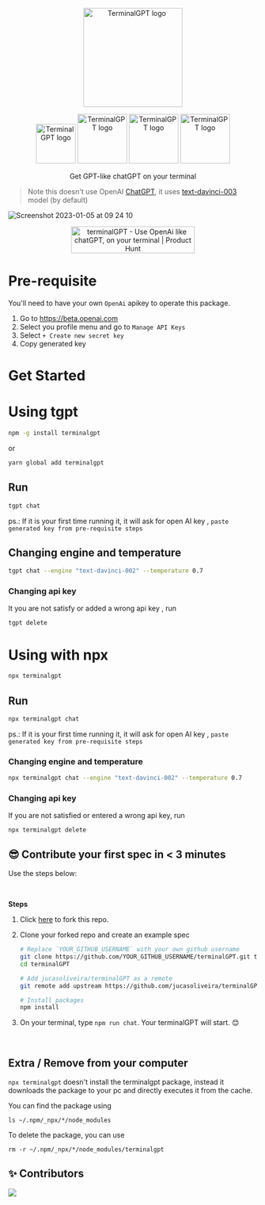<p align="center">
  <img width="200" alt="TerminalGPT logo" src="https://user-images.githubusercontent.com/11979969/211214696-7519a871-4981-44a8-8c2d-a1d187839126.png"/>
</p>

<p align="center">
   <img width="80" alt="TerminalGPT logo" src="https://img.shields.io/github/actions/workflow/status/jucasoliveira/terminalGPT/pr.yml"/>
   <img width="100" alt="TerminalGPT logo" src="https://img.shields.io/npm/dt/terminalgpt"/>
   <img width="100" alt="TerminalGPT logo" src="https://img.shields.io/github/contributors/jucasoliveira/terminalGPT"/>
   <img width="100" alt="TerminalGPT logo" src="https://img.shields.io/github/package-json/v/jucasoliveira/terminalGPT"/>

</p>

<p align="center">
Get GPT-like chatGPT on your terminal
</p>

> Note this doesn't use OpenAI [ChatGPT](https://openai.com/blog/chatgpt/), it uses [text-davinci-003](https://platform.openai.com/docs/models/davinci) model (by default)

![Screenshot 2023-01-05 at 09 24 10](https://user-images.githubusercontent.com/11979969/210746185-69722c94-b073-4863-82bc-b662236c8305.png)

<p align="center">
<a href="https://www.producthunt.com/posts/terminalgpt?utm_source=badge-featured&utm_medium=badge&utm_souce=badge-terminalgpt" target="_blank"><img src="https://api.producthunt.com/widgets/embed-image/v1/featured.svg?post_id=373888&theme=light" alt="terminalGPT - Use&#0032;OpenAi&#0032;like&#0032;chatGPT&#0044;&#0032;on&#0032;your&#0032;terminal | Product Hunt" style="width: 250px; height: 54px;" width="250" height="54" /></a>

</p>

# Pre-requisite

You'll need to have your own `OpenAi` apikey to operate this package.

1. Go to <https://beta.openai.com>
2. Select you profile menu and go to `Manage API Keys`
3. Select `+ Create new secret key`
4. Copy generated key

# Get Started

# Using tgpt

```bash
npm -g install terminalgpt
```

or

```bash
yarn global add terminalgpt
```

## Run

```bash
tgpt chat
```

ps.: If it is your first time running it, it will ask for open AI key , `paste generated key from pre-requisite steps`

## Changing engine and temperature

```bash
tgpt chat --engine "text-davinci-002" --temperature 0.7
```

### Changing api key

It you are not satisfy or added a wrong api key , run

```bash
tgpt delete
```

# Using with npx

```bash
npx terminalgpt
```

## Run

```bash
npx terminalgpt chat
```

ps.: If it is your first time running it, it will ask for open AI key , `paste generated key from pre-requisite steps`

### Changing engine and temperature

```bash
npx terminalgpt chat --engine "text-davinci-002" --temperature 0.7
```

### Changing api key

If you are not satisfied or entered a wrong api key, run

```
npx terminalgpt delete
```

## 😎 Contribute your first spec in < 3 minutes

Use the steps below:

<br/>

**Steps**

1. Click [here](https://github.com/jucasoliveira/terminalGPT/fork) to fork this repo.

2. Clone your forked repo and create an example spec

   ```bash
   # Replace `YOUR_GITHUB_USERNAME` with your own github username
   git clone https://github.com/YOUR_GITHUB_USERNAME/terminalGPT.git terminalGPT
   cd terminalGPT

   # Add jucasoliveira/terminalGPT as a remote
   git remote add upstream https://github.com/jucasoliveira/terminalGPT.git

   # Install packages
   npm install
   ```

3. On your terminal, type `npm run chat`. Your terminalGPT will start. 😊

<br>

## Extra / Remove from your computer

`npx terminalgpt` doesn't install the terminalgpt package, instead it downloads the package to your pc and directly executes it from the cache.

You can find the package using

`ls ~/.npm/_npx/*/node_modules`

To delete the package, you can use

`rm -r ~/.npm/_npx/*/node_modules/terminalgpt`

## ✨ Contributors

<a href="https://github.com/jucasoliveira/terminalGPT/graphs/contributors">
  <img src="https://contrib.rocks/image?repo=jucasoliveira/terminalGPT" />
</a>
